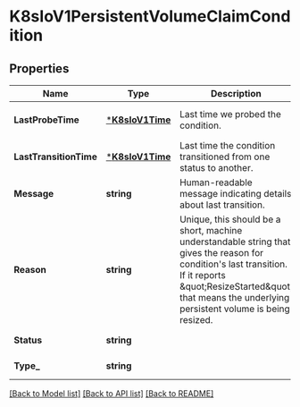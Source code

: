 # K8sIoV1PersistentVolumeClaimCondition

## Properties
Name | Type | Description | Notes
------------ | ------------- | ------------- | -------------
**LastProbeTime** | [***K8sIoV1Time**](k8s.io.v1.Time.md) | Last time we probed the condition. | [optional] [default to null]
**LastTransitionTime** | [***K8sIoV1Time**](k8s.io.v1.Time.md) | Last time the condition transitioned from one status to another. | [optional] [default to null]
**Message** | **string** | Human-readable message indicating details about last transition. | [optional] [default to null]
**Reason** | **string** | Unique, this should be a short, machine understandable string that gives the reason for condition&#39;s last transition. If it reports \&quot;ResizeStarted\&quot; that means the underlying persistent volume is being resized. | [optional] [default to null]
**Status** | **string** |  | [default to null]
**Type_** | **string** |  | [default to null]

[[Back to Model list]](../README.md#documentation-for-models) [[Back to API list]](../README.md#documentation-for-api-endpoints) [[Back to README]](../README.md)


